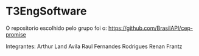 # T3EngSoftware
O repositorio escolhido pelo grupo foi o: https://github.com/BrasilAPI/cep-promise

Integrantes:
Arthur Land Avila
Raul Fernandes Rodrigues
Renan Frantz


